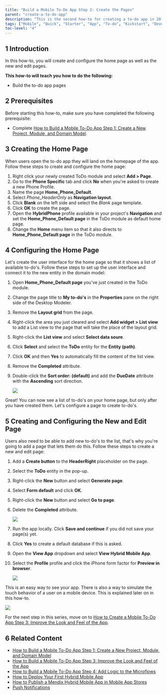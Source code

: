 ```yaml
---
title: "Build a Mobile To-Do App Step 2: Create the Pages"
parent: "create-a-to-do-app"
description: "This is the second how-to for creating a to-do app in 20 minutes using the Mendix Mobile Quick Starter app."
tags: ["Mobile", "Quick", "Starter", "App", "To-do", "Kickstart", "Development"]
toc-level: "4"
---
```


## 1 Introduction

In this how-to, you will create and configure the home page as well as the new and edit pages.

**This how-to will teach you how to do the following:**

* Build the to-do app pages

## 2 Prerequisites

Before starting this how-to, make sure you have completed the following prerequisite:

* Complete [How to Build a Mobile To-Do App Step 1: Create a New Project, Module, and Domain Model](create-a-to-do-app-1).

## 3 Creating the Home Page

When users open the to-do app they will land on the homepage of the app. Follow these steps to create and configure the home page:

1. Right click your newly created ToDo module and select **Add > Page**.
2. Go to the **Phone Specific** tab and click **No** when you're asked to create a new Phone Profile.
3. Name the page **Home_Phone_Default**.
4. Select *Phone_HeaderOnly* as **Navigation layout**.
5. Click **Blank** on the left side and select the *Blank* page template.
6. Click **OK** to create the page.
7. Open the **HybridPhone** profile available in your project's **Navigation** and set the **Home_Phone_Default page** in the ToDo module as default home page.
8. Change the **Home** menu item so that it also directs to **Home_Phone_Default page** in the ToDo module. 


## 4 Configuring the Home Page

Let's create the user interface for the home page so that it shows a list of available to-do's. Follow these steps to set up the user interface and connect it to the new entity in the domain model:

1. Open **Home_Phone_Default page** you've just created in the ToDo module.
2. Change the page title to **My to-do's** in the **Properties** pane on the right side of the Desktop Modeler.
3. Remove the **Layout grid** from the page.
4. Right-click the area you just cleared and select **Add widget > List view** to add a List view to the page that will take the place of the layout grid.
5. Right-click the **List view** and select **Select data soure**.
6. Click **Select** and select the **ToDo** entity for the **Entity (path)**.
7. Click **OK** and then **Yes** to automatically fill the content of the list view.
8. Remove the **Completed** attribute.
9. Double-click the **Sort order: (default)** and add the **DueDate** attribute with the **Ascending** sort direction.

    ![](attachments/create-a-to-do-app/todo-03.jpg)

Great! You can now see a list of to-do's on your home page, but only after you have created them. Let's configure a page to create to-do's.

## 5 Creating and Configuring the New and Edit Page<a name="5"></a>

Users also need to be able to add new to-do's to the list, that's why you're going to add a page that lets them do this. Follow these steps to create a new and edit page:

1. Add a **Create button** to the **HeaderRight** placeholder on the page.
2. Select the **ToDo** entity in the pop-up.
3. Right-click the **New** button and select **Generate page**.
4. Select **Form default** and click **OK**.
5. Right-click the **New** button and select **Go to page**.
6. Delete the **Completed** attribute.

    ![](attachments/create-a-to-do-app/todo-04.jpg)

7. Run the app locally. Click **Save and continue** if you did not save your page(s) yet.
8. Click **Yes** to create a default database if this is asked.
9. Open the **View App** dropdown and select **View Hybrid Mobile App**.
10. Select the **Profile** profile and click the iPhone form factor for **Preview in browser**.

    ![](attachments/create-a-to-do-app/todo-05.jpg)

This is an easy way to see your app. There is also a way to simulate the touch behavior of a user on a mobile device. This is explained later on in this how-to.

![](attachments/create-a-to-do-app/todo-06.jpg)

For the next step in this series, move on to [How to Create a Mobile To-Do App Step 3: Improve the Look and Feel of the App](create-a-to-do-app-3).

## 6 Related Content

* [How to Build a Mobile To-Do App Step 1: Create a New Project, Module, and Domain Model](create-a-to-do-app-1)
* [How to Build a Mobile To-Do App Step 3: Improve the Look and Feel of the App](create-a-to-do-app-3)
* [How to Build a Mobile To-Do App Step 4: Add Logic to the Microflows](create-a-to-do-app-4)
* [How to Deploy Your First Hybrid Mobile App](../mobile/deploy-your-first-hybrid-mobile-app)
* [How to Publish a Mendix Hybrid Mobile App in Mobile App Stores](../mobile/publishing-a-mendix-hybrid-mobile-app-in-mobile-app-stores)
* [Push Notifications](../mobile/push-notifications)
